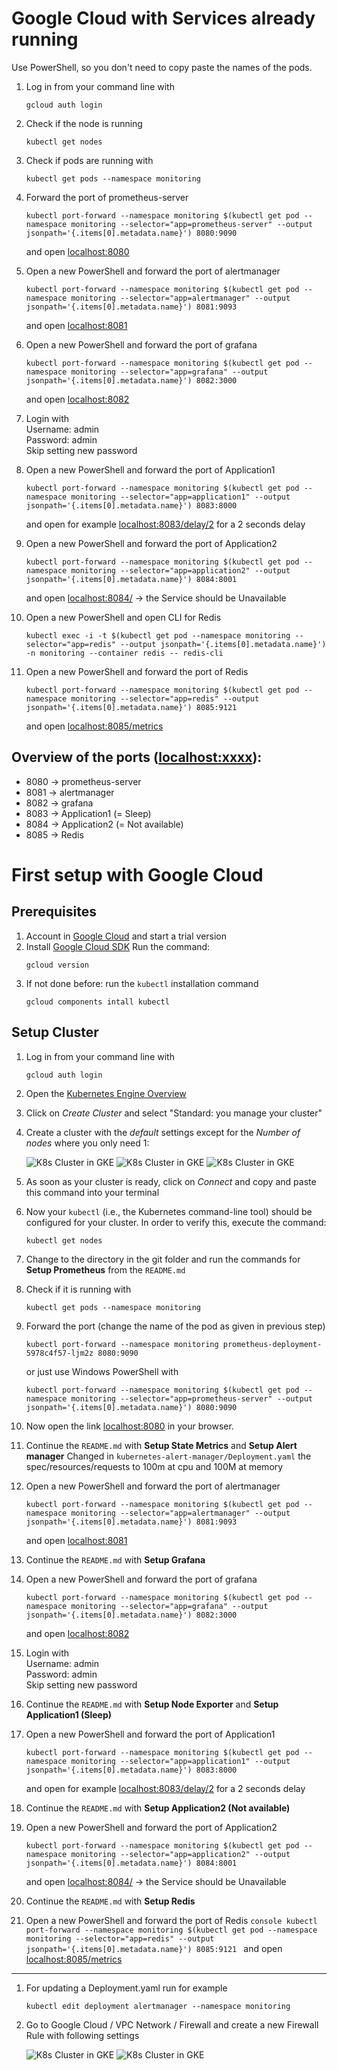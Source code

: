 # Google Cloud with Services already running

Use PowerShell, so you don't need to copy paste the names of the pods.
1. Log in from your command line with
    ```console
    gcloud auth login
    ```

2. Check if the node is running
    ```console
    kubectl get nodes
    ```

3. Check if pods are running with
    ```console
    kubectl get pods --namespace monitoring
    ```

4. Forward the port of prometheus-server
    ```console
    kubectl port-forward --namespace monitoring $(kubectl get pod --namespace monitoring --selector="app=prometheus-server" --output jsonpath='{.items[0].metadata.name}') 8080:9090
    ```
    and open [localhost:8080](localhost:8080)

5. Open a new PowerShell and forward the port of alertmanager
    ```console
    kubectl port-forward --namespace monitoring $(kubectl get pod --namespace monitoring --selector="app=alertmanager" --output jsonpath='{.items[0].metadata.name}') 8081:9093
    ```
    and open [localhost:8081](http://localhost:8081)

6. Open a new PowerShell and forward the port of grafana
    ```console
    kubectl port-forward --namespace monitoring $(kubectl get pod --namespace monitoring --selector="app=grafana" --output jsonpath='{.items[0].metadata.name}') 8082:3000
    ```
    and open [localhost:8082](http://localhost:8082)

7. Login with<br>
    Username: admin<br>
    Password: admin<br>
    Skip setting new password

8. Open a new PowerShell and forward the port of Application1
    ```console
    kubectl port-forward --namespace monitoring $(kubectl get pod --namespace monitoring --selector="app=application1" --output jsonpath='{.items[0].metadata.name}') 8083:8000
    ```
    and open for example [localhost:8083/delay/2](http://localhost:8083/delay/2) for a 2 seconds delay

9. Open a new PowerShell and forward the port of Application2
    ```console
    kubectl port-forward --namespace monitoring $(kubectl get pod --namespace monitoring --selector="app=application2" --output jsonpath='{.items[0].metadata.name}') 8084:8001
    ```
    and open [localhost:8084/](http://localhost:8084/) -> the Service should be Unavailable

10. Open a new PowerShell and open CLI for Redis
    ```console
    kubectl exec -i -t $(kubectl get pod --namespace monitoring --selector="app=redis" --output jsonpath='{.items[0].metadata.name}') -n monitoring --container redis -- redis-cli
    ```

11. Open a new PowerShell and forward the port of Redis
    ```console
    kubectl port-forward --namespace monitoring $(kubectl get pod --namespace monitoring --selector="app=redis" --output jsonpath='{.items[0].metadata.name}') 8085:9121
    ```
    and open [localhost:8085/metrics](http://locahlost:8085/metrics)

## Overview of the ports (<localhost:xxxx>):
* 8080 -> prometheus-server
* 8081 -> alertmanager
* 8082 -> grafana
* 8083 -> Application1 (= Sleep)
* 8084 -> Application2 (= Not available)
* 8085 -> Redis

# First setup with Google Cloud

## Prerequisites
1. Account in [Google Cloud](http://cloud.google.com/) and start a trial version
2. Install [Google Cloud SDK](https://cloud.google.com/sdk/install) Run the command: 
    ```console
    gcloud version
    ```
3. If not done before: run the ```kubectl``` installation command
    ```console
    gcloud components intall kubectl
    ```

## Setup Cluster
1. Log in from your command line with
    ```console
    gcloud auth login
    ```

2. Open the [Kubernetes Engine Overview](https://console.cloud.google.com/kubernetes)

3. Click on *Create Cluster* and select "Standard: you manage your cluster"

4. Create a cluster with the *default* settings except for the *Number of nodes* where you only need 1:

    ![K8s Cluster in GKE](./img/gcloud_01.PNG)
    ![K8s Cluster in GKE](./img/gcloud_02.PNG)
    ![K8s Cluster in GKE](./img/gcloud_03.PNG)

5. As soon as your cluster is ready, click on *Connect* and copy and paste this command into your terminal

6. Now your `kubectl` (i.e., the Kubernetes command-line tool) should be configured for your cluster. In order to verify this, execute the command: 

    ```console
    kubectl get nodes
    ```

7. Change to the directory in the git folder and run the commands for <B>Setup Prometheus</B> from the ```README.md``` 

8. Check if it is running with
    ```console
    kubectl get pods --namespace monitoring
    ```

9. Forward the port (change the name of the pod as given in previous step)
    ```console
    kubectl port-forward --namespace monitoring prometheus-deployment-5978c4f57-ljm2z 8080:9090
    ```
    or just use Windows PowerShell with
    ```console
    kubectl port-forward --namespace monitoring $(kubectl get pod --namespace monitoring --selector="app=prometheus-server" --output jsonpath='{.items[0].metadata.name}') 8080:9090
    ```

10. Now open the link [localhost:8080](localhost:8080) in your browser.

11. Continue the ```README.md``` with <B>Setup State Metrics</B> and <B>Setup Alert manager</B>
Changed in ```kubernetes-alert-manager/Deployment.yaml``` the spec/resources/requests to 100m at cpu and 100M at memory

12. Open a new PowerShell and forward the port of alertmanager
    ```console
    kubectl port-forward --namespace monitoring $(kubectl get pod --namespace monitoring --selector="app=alertmanager" --output jsonpath='{.items[0].metadata.name}') 8081:9093
    ```
    and open [localhost:8081](http://localhost:8081)

13. Continue the ```README.md``` with <B>Setup Grafana</B>

14. Open a new PowerShell and forward the port of grafana
    ```console
    kubectl port-forward --namespace monitoring $(kubectl get pod --namespace monitoring --selector="app=grafana" --output jsonpath='{.items[0].metadata.name}') 8082:3000
    ```
    and open [localhost:8082](http://localhost:8082)

15. Login with<br>
    Username: admin<br>
    Password: admin<br>
    Skip setting new password

16. Continue the ```README.md``` with <B>Setup Node Exporter</B> and <B>Setup Application1 (Sleep)</B>

17. Open a new PowerShell and forward the port of Application1
    ```console
    kubectl port-forward --namespace monitoring $(kubectl get pod --namespace monitoring --selector="app=application1" --output jsonpath='{.items[0].metadata.name}') 8083:8000
    ```
    and open for example [localhost:8083/delay/2](http://localhost:8083/delay/2) for a 2 seconds delay

18. Continue the ```README.md``` with <B>Setup Application2 (Not available)</B>

19. Open a new PowerShell and forward the port of Application2
    ```console
    kubectl port-forward --namespace monitoring $(kubectl get pod --namespace monitoring --selector="app=application2" --output jsonpath='{.items[0].metadata.name}') 8084:8001
    ```
    and open [localhost:8084/](http://localhost:8084/) -> the Service should be Unavailable

20. Continue the ```README.md``` with <B>Setup Redis</B>

21.  Open a new PowerShell and forward the port of Redis
    ```console
    kubectl port-forward --namespace monitoring $(kubectl get pod --namespace monitoring --selector="app=redis" --output jsonpath='{.items[0].metadata.name}') 8085:9121
    ```
    and open [localhost:8085/metrics](http://locahlost:8085/metrics)

---------------
1. For updating a Deployment.yaml run for example
    ```console
    kubectl edit deployment alertmanager --namespace monitoring
    ```


1. Go to Google Cloud / VPC Network / Firewall and create a new Firewall Rule with following settings

    ![K8s Cluster in GKE](./img/gcloud_04.PNG)
    ![K8s Cluster in GKE](./img/gcloud_05.PNG)
